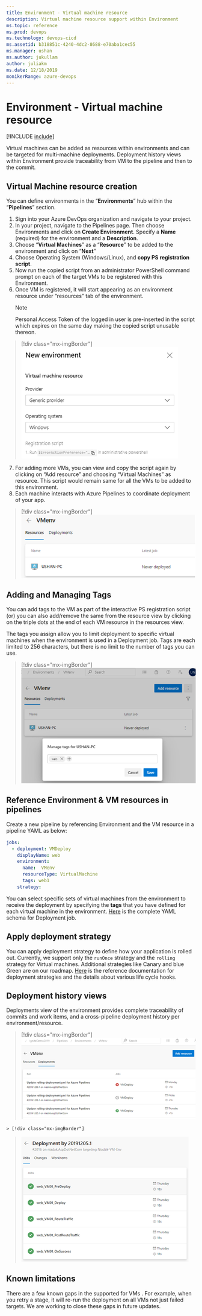```yaml
---
title: Environment - Virtual machine resource
description: Virtual machine resource support within Environment
ms.topic: reference
ms.prod: devops
ms.technology: devops-cicd
ms.assetid: b318851c-4240-4dc2-8688-e70aba1cec55
ms.manager: ushan
ms.author: jukullam
author: juliakm
ms.date: 12/18/2019
monikerRange: azure-devops
---
```


# Environment - Virtual machine resource
[!INCLUDE [include](../_shared/version-team-services.md)]

Virtual machines can be added as resources within environments and can be targeted for multi-machine deployments. Deployment history views within Environment provide traceability from VM to the pipeline and then to the commit.

## Virtual Machine resource creation

You can define environments in the “**Environments**” hub within the “**Pipelines**” section.
1.	Sign into your Azure DevOps organization and navigate to your project.
2.	In your project, navigate to the Pipelines page. Then choose Environments and click on **Create Environment**. Specify a **Name** (required) for the environment and a **Description**.
3.	Choose “**Virtual Machines**” as a “**Resource**” to be added to the environment and click on “**Next**”
4.	Choose Operating System (Windows/Linux), and **copy PS registration script**. 
5.	Now run the copied script from an administrator PowerShell command prompt on each of the target VMs to be registered with this Environment.
6.	Once VM is registered, it will start appearing as an environment resource under “resources” tab of the environment.
    > [!NOTE]
    > Personal Access Token of the logged in user is pre-inserted in the script which expires on the same day making the copied script unusable thereon.
  > [!div class="mx-imgBorder"]
  > ![VMcreation](_img/vm-creation.png)
7.	For adding more VMs, you can view and copy the script again by clicking on “Add resource” and choosing “Virtual Machines” as resource. This script would remain same for all the VMs to be added to this environment. 
8.	Each machine interacts with Azure Pipelines to coordinate deployment of your app.
  > [!div class="mx-imgBorder"]
  > ![VMresource_view](_img/vm-resourceView.png)

## Adding and Managing Tags

You can add tags to the VM as part of the interactive PS registration script (or) 
you can also add/remove the same from the resource view by clicking on the triple dots at the end of each VM resource in the resources view.

The tags you assign allow you to limit deployment to specific virtual machines when the environment is used in a Deployment job. Tags are each limited to 256 characters, but there is no limit to the number of tags you can use.
  > [!div class="mx-imgBorder"]
  > ![VMtags](_img/vm-tags.png)
  
## Reference Environment & VM resources in pipelines

Create a new pipeline by referencing Environment and the VM resource in a pipeline YAML as below:
```YAML
jobs:  
  - deployment: VMDeploy
    displayName: web
    environment:
      name:  VMenv
      resourceType: VirtualMachine
      tags: web1
    strategy:
```

You can select specific sets of virtual machines from the environment to receive the deployment by specifying the **tags** that you have defined for each virtual machine in the environment.
[Here](https://docs.microsoft.com/en-us/azure/devops/pipelines/yaml-schema?view=azure-devops&tabs=schema#deployment-job) is the complete YAML schema for Deployment job.

## Apply deployment strategy 

You can apply deployment strategy to define how your application is rolled out.  Currently, we support only the `runOnce` strategy and the `rolling` strategy for Virtual machines.
Additional strategies like Canary and blue Green are on our roadmap.
[Here](https://docs.microsoft.com/en-us/azure/devops/pipelines/process/deployment-jobs?view=azure-devops#deployment-strategies) is the reference documentation for deployment strategies and the details about various life cycle hooks.

## Deployment history views

Deployments view of the environment provides complete traceability of commits and work items, and a cross-pipeline deployment history per environment/resource.
  > [!div class="mx-imgBorder"]
  > ![VMDeployments_view](_img/vm-deployments.png)
  
    > [!div class="mx-imgBorder"]
  > ![VMjobs_view](_img/vm-jobsView.png)
  
## Known limitations
There are a few known gaps in the supported for VMs . For example, when you retry a stage, it will re-run the deployment on all VMs not just failed targets. We are working to close these gaps in future updates.
